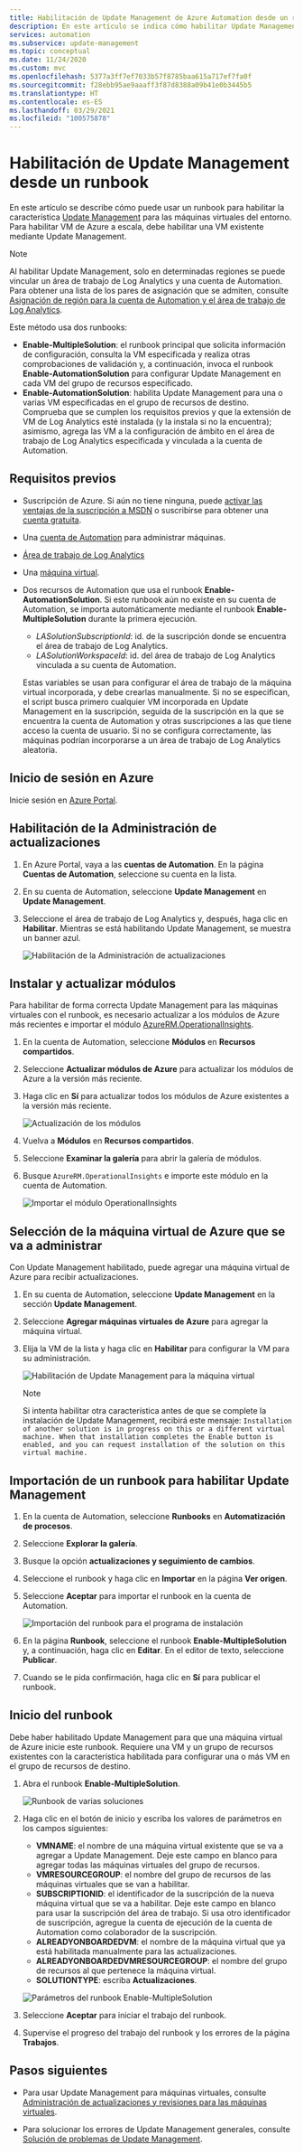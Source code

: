```yaml
---
title: Habilitación de Update Management de Azure Automation desde un runbook
description: En este artículo se indica cómo habilitar Update Management desde un runbook.
services: automation
ms.subservice: update-management
ms.topic: conceptual
ms.date: 11/24/2020
ms.custom: mvc
ms.openlocfilehash: 5377a3ff7ef7033b57f8785baa615a717ef7fa0f
ms.sourcegitcommit: f28ebb95ae9aaaff3f87d8388a09b41e0b3445b5
ms.translationtype: HT
ms.contentlocale: es-ES
ms.lasthandoff: 03/29/2021
ms.locfileid: "100575878"
---
```

# <a name="enable-update-management-from-a-runbook"></a>Habilitación de Update Management desde un runbook

En este artículo se describe cómo puede usar un runbook para habilitar la característica [Update Management](overview.md) para las máquinas virtuales del entorno. Para habilitar VM de Azure a escala, debe habilitar una VM existente mediante Update Management.

> [!NOTE]
> Al habilitar Update Management, solo en determinadas regiones se puede vincular un área de trabajo de Log Analytics y una cuenta de Automation. Para obtener una lista de los pares de asignación que se admiten, consulte [Asignación de región para la cuenta de Automation y el área de trabajo de Log Analytics](../how-to/region-mappings.md).

Este método usa dos runbooks:

* **Enable-MultipleSolution**: el runbook principal que solicita información de configuración, consulta la VM especificada y realiza otras comprobaciones de validación y, a continuación, invoca el runbook **Enable-AutomationSolution** para configurar Update Management en cada VM del grupo de recursos especificado.
* **Enable-AutomationSolution**: habilita Update Management para una o varias VM especificadas en el grupo de recursos de destino. Comprueba que se cumplen los requisitos previos y que la extensión de VM de Log Analytics esté instalada (y la instala si no la encuentra); asimismo, agrega las VM a la configuración de ámbito en el área de trabajo de Log Analytics especificada y vinculada a la cuenta de Automation.

## <a name="prerequisites"></a>Requisitos previos

* Suscripción de Azure. Si aún no tiene ninguna, puede [activar las ventajas de la suscripción a MSDN](https://azure.microsoft.com/pricing/member-offers/msdn-benefits-details/) o suscribirse para obtener una [cuenta gratuita](https://azure.microsoft.com/free/?WT.mc_id=A261C142F).
* Una [cuenta de Automation](../automation-security-overview.md) para administrar máquinas.
* [Área de trabajo de Log Analytics](../../azure-monitor/logs/design-logs-deployment.md)
* Una [máquina virtual](../../virtual-machines/windows/quick-create-portal.md).
* Dos recursos de Automation que usa el runbook **Enable-AutomationSolution**. Si este runbook aún no existe en su cuenta de Automation, se importa automáticamente mediante el runbook **Enable-MultipleSolution** durante la primera ejecución.
    * *LASolutionSubscriptionId*: id. de la suscripción donde se encuentra el área de trabajo de Log Analytics.
    * *LASolutionWorkspaceId*: id. del área de trabajo de Log Analytics vinculada a su cuenta de Automation.

    Estas variables se usan para configurar el área de trabajo de la máquina virtual incorporada, y debe crearlas manualmente. Si no se especifican, el script busca primero cualquier VM incorporada en Update Management en la suscripción, seguida de la suscripción en la que se encuentra la cuenta de Automation y otras suscripciones a las que tiene acceso la cuenta de usuario. Si no se configura correctamente, las máquinas podrían incorporarse a un área de trabajo de Log Analytics aleatoria.

## <a name="sign-in-to-azure"></a>Inicio de sesión en Azure

Inicie sesión en [Azure Portal](https://portal.azure.com).

## <a name="enable-update-management"></a>Habilitación de la Administración de actualizaciones

1. En Azure Portal, vaya a las **cuentas de Automation**. En la página **Cuentas de Automation**, seleccione su cuenta en la lista.

2. En su cuenta de Automation, seleccione **Update Management** en **Update Management**.

3. Seleccione el área de trabajo de Log Analytics y, después, haga clic en **Habilitar**. Mientras se está habilitando Update Management, se muestra un banner azul.

    ![Habilitación de la Administración de actualizaciones](media/enable-from-runbook/enable-update-management.png)

## <a name="install-and-update-modules"></a>Instalar y actualizar módulos

Para habilitar de forma correcta Update Management para las máquinas virtuales con el runbook, es necesario actualizar a los módulos de Azure más recientes e importar el módulo [AzureRM.OperationalInsights](/powershell/module/azurerm.operationalinsights).

1. En la cuenta de Automation, seleccione **Módulos** en **Recursos compartidos**.

2. Seleccione **Actualizar módulos de Azure** para actualizar los módulos de Azure a la versión más reciente.

3. Haga clic en **Sí** para actualizar todos los módulos de Azure existentes a la versión más reciente.

    ![Actualización de los módulos](media/enable-from-runbook/update-modules.png)

4. Vuelva a **Módulos** en **Recursos compartidos**.

5. Seleccione **Examinar la galería** para abrir la galería de módulos.

6. Busque `AzureRM.OperationalInsights` e importe este módulo en la cuenta de Automation.

    ![Importar el módulo OperationalInsights](media/enable-from-runbook/import-operational-insights-module-azurerm.png)

## <a name="select-azure-vm-to-manage"></a>Selección de la máquina virtual de Azure que se va a administrar

Con Update Management habilitado, puede agregar una máquina virtual de Azure para recibir actualizaciones.

1. En su cuenta de Automation, seleccione **Update Management** en la sección **Update Management**.

2. Seleccione **Agregar máquinas virtuales de Azure** para agregar la máquina virtual.

3. Elija la VM de la lista y haga clic en **Habilitar** para configurar la VM para su administración.

   ![Habilitación de Update Management para la máquina virtual](media/enable-from-runbook/enable-update-management-vm.png)

    > [!NOTE]
    > Si intenta habilitar otra característica antes de que se complete la instalación de Update Management, recibirá este mensaje: `Installation of another solution is in progress on this or a different virtual machine. When that installation completes the Enable button is enabled, and you can request installation of the solution on this virtual machine.`

## <a name="import-a-runbook-to-enable-update-management"></a>Importación de un runbook para habilitar Update Management

1. En la cuenta de Automation, seleccione **Runbooks** en **Automatización de procesos**.

2. Seleccione **Explorar la galería**.

3. Busque la opción **actualizaciones y seguimiento de cambios**.

4. Seleccione el runbook y haga clic en **Importar** en la página **Ver origen**.

5. Seleccione **Aceptar** para importar el runbook en la cuenta de Automation.

   ![Importación del runbook para el programa de instalación](media/enable-from-runbook/import-from-gallery.png)

6. En la página **Runbook**, seleccione el runbook **Enable-MultipleSolution** y, a continuación, haga clic en **Editar**. En el editor de texto, seleccione **Publicar**.

7. Cuando se le pida confirmación, haga clic en **Sí** para publicar el runbook.

## <a name="start-the-runbook"></a>Inicio del runbook

Debe haber habilitado Update Management para que una máquina virtual de Azure inicie este runbook. Requiere una VM y un grupo de recursos existentes con la característica habilitada para configurar una o más VM en el grupo de recursos de destino.

1. Abra el runbook **Enable-MultipleSolution**.

   ![Runbook de varias soluciones](media/enable-from-runbook/runbook-overview.png)

2. Haga clic en el botón de inicio y escriba los valores de parámetros en los campos siguientes:

   * **VMNAME**: el nombre de una máquina virtual existente que se va a agregar a Update Management. Deje este campo en blanco para agregar todas las máquinas virtuales del grupo de recursos.
   * **VMRESOURCEGROUP**: el nombre del grupo de recursos de las máquinas virtuales que se van a habilitar.
   * **SUBSCRIPTIONID**: el identificador de la suscripción de la nueva máquina virtual que se va a habilitar. Deje este campo en blanco para usar la suscripción del área de trabajo. Si usa otro identificador de suscripción, agregue la cuenta de ejecución de la cuenta de Automation como colaborador de la suscripción.
   * **ALREADYONBOARDEDVM**: el nombre de la máquina virtual que ya está habilitada manualmente para las actualizaciones.
   * **ALREADYONBOARDEDVMRESOURCEGROUP**: el nombre del grupo de recursos al que pertenece la máquina virtual.
   * **SOLUTIONTYPE**: escriba **Actualizaciones**.

   ![Parámetros del runbook Enable-MultipleSolution](media/enable-from-runbook/runbook-parameters.png)

3. Seleccione **Aceptar** para iniciar el trabajo del runbook.

4. Supervise el progreso del trabajo del runbook y los errores de la página **Trabajos**.

## <a name="next-steps"></a>Pasos siguientes

* Para usar Update Management para máquinas virtuales, consulte [Administración de actualizaciones y revisiones para las máquinas virtuales](manage-updates-for-vm.md).

* Para solucionar los errores de Update Management generales, consulte [Solución de problemas de Update Management](../troubleshoot/update-management.md).
